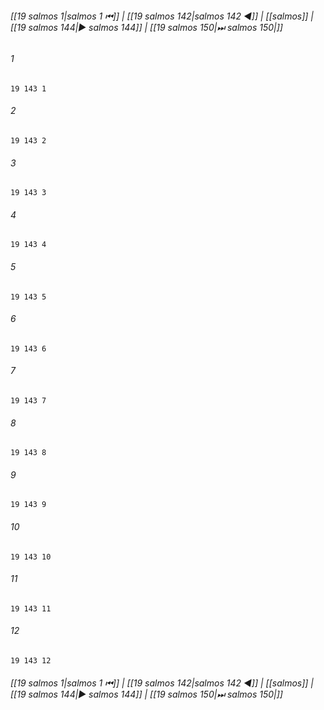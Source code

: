 
###### [[19 salmos 1|salmos 1 ⏮]] | [[19 salmos 142|salmos 142 ◀]] | [[salmos]] | [[19 salmos 144|▶ salmos 144]] | [[19 salmos 150|⏭ salmos 150|]]

###### 1
``` verse
19 143 1 
```
###### 2
``` verse
19 143 2 
```
###### 3
``` verse
19 143 3 
```
###### 4
``` verse
19 143 4 
```
###### 5
``` verse
19 143 5 
```
###### 6
``` verse
19 143 6 
```
###### 7
``` verse
19 143 7 
```
###### 8
``` verse
19 143 8 
```
###### 9
``` verse
19 143 9 
```
###### 10
``` verse
19 143 10 
```
###### 11
``` verse
19 143 11 
```
###### 12
``` verse
19 143 12 
```

###### [[19 salmos 1|salmos 1 ⏮]] | [[19 salmos 142|salmos 142 ◀]] | [[salmos]] | [[19 salmos 144|▶ salmos 144]] | [[19 salmos 150|⏭ salmos 150|]]

